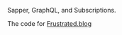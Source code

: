 Sapper, GraphQL, and Subscriptions.

The code for [Frustrated.blog][blog]

[blog]: https://frustrated.blog

